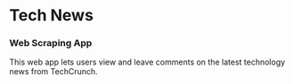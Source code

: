# Tech News 
### Web Scraping App
This web app lets users view and leave comments on the latest technology news from TechCrunch.
